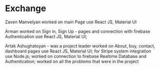 # Exchange

Zaven Manvelyan worked on main Page use React JS, Material UI

Arman worked on Sign in, Sign Up - pages and connection with firebase Authentication use React JS, Material UI;

Artak Ashughatoyan - was a project leader worked on About, buy, contact, dashboard pages use React JS, Material UI;
for Stripe system integration use Node.js;
worked on connection to firebase Realtime Database and Authentication;
worked on all the problems that were in the project
